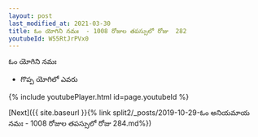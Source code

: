 ```yaml
---
layout: post
last_modified_at: 2021-03-30
title: ఓం యోగిని నమః  - 1008 రోజుల తపస్సులో రోజు  282
youtubeId: W55RtJrPVx0
---
```

 
 
 ఓం యోగిని నమః  
 
 -  గొప్ప యోగిలో ఎవరు 
 
  
 
  
 
 
 
 
 
 


{% include youtubePlayer.html id=page.youtubeId %}
 
[Next]({{ site.baseurl }}{% link  split2/_posts/2019-10-29-ఓం అనియమాయ నమః   - 1008 రోజుల తపస్సులో రోజు  284.md%})
 
